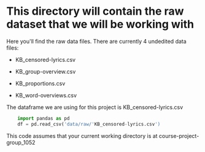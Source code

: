 # This directory will contain the raw dataset that we will be working with

Here you'll find the raw data files. There are currently 4 undedited data files:

* KB_censored-lyrics.csv

* KB_group-overview.csv

* KB_proportions.csv

* KB_word-overviews.csv

The dataframe we are using for this project is KB_censored-lyrics.csv

```python
    import pandas as pd
    df = pd.read_csv('data/raw/'KB_censored-lyrics.csv')
```

This code assumes that your current working directory is at course-project-group_1052
